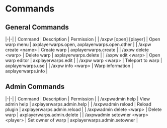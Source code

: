 # Commands

## General Commands
|-|-|
| Command | Description | Permission |
| /axpw [open] [player] | Open warp menu | axplayerwarps.open, axplayerwarps.open.other |
| /axpw create &lt;name> | Create warp | axplayerwarps.create |
| /axpw delete &lt;warp> | Delete warp | axplayerwarps.delete |
| /axpw edit &lt;warp> | Open warp editor | axplayerwarps.edit |
| /axpw warp &lt;warp> | Teleport to warp | axplayerwarps.use |
| /axpw info &lt;warp> | Warp information | axplayerwarps.info |

## Admin Commands
|-|-|
| Command | Description | Permission |
| /axpwadmin help | View admin help | axplayerwarps.admin.help |
| /axpwadmin reload | Reload plugin | axplayerwarps.admin.reload |
| /axpwadmin delete &lt;warp> | Delete warp | axplayerwarps.admin.delete |
| /axpwadmin setowner &lt;warp> &lt;player> | Set owner of warp | axplayerwarps.admin.setowner |